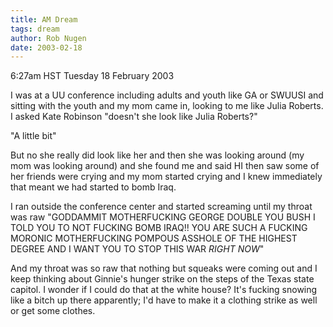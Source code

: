 ```yaml
---
title: AM Dream
tags: dream
author: Rob Nugen
date: 2003-02-18
---
```


<p class=date>6:27am HST Tuesday 18 February 2003</p>

<p class=dream>I was at a UU conference including adults and youth
like GA or SWUUSI and sitting with the youth and my mom came in,
looking to me like Julia Roberts.  I asked Kate Robinson "doesn't she
look like Julia Roberts?"</p>

<p class=dream>"A little bit"</p>

<p class=dream>But no she really did look like her and then she was
looking around (my mom was looking around) and she found me and said
HI then saw some of her friends were crying and my mom started crying
and I knew immediately that meant we had started to bomb Iraq.</p>

<p class=dream>I ran outside the conference center and started
screaming until my throat was raw "GODDAMMIT MOTHERFUCKING GEORGE
DOUBLE YOU BUSH I TOLD YOU TO NOT FUCKING BOMB IRAQ!! YOU ARE SUCH A
FUCKING MORONIC MOTHERFUCKING POMPOUS ASSHOLE OF THE HIGHEST DEGREE
AND I WANT YOU TO STOP THIS WAR <em>RIGHT NOW</em>"</p>

<p class=dream>And my throat was so raw that nothing but squeaks were
coming out and I keep thinking about Ginnie's hunger strike on the
steps of the Texas state capitol.  I wonder if I could do that at the
white house?  It's fucking snowing like a bitch up there apparently;
I'd have to make it a clothing strike as well or get some clothes.</p>
